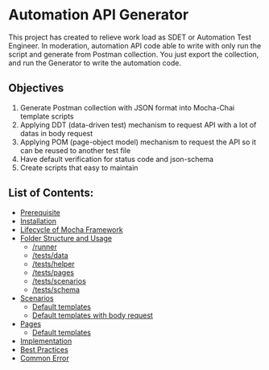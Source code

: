 
# Automation API Generator

This project has created to relieve work load as SDET or Automation Test Engineer. In moderation, automation API code able to write with only run the script and generate from Postman collection. You just export the collection, and run the Generator to write the automation code.

## Objectives

1. Generate Postman collection with JSON format into Mocha-Chai template scripts
2. Applying DDT (data-driven test) mechanism to request API with a lot of datas in body request
3. Applying POM (page-object model) mechanism to request the API so it can be reused to another test file
4. Have default verification for status code and json-schema
5. Create scripts that easy to maintain

## List of Contents:
- [Prerequisite](docs/prerequisite.md)
- [Installation](docs/installation.md)
- [Lifecycle of Mocha Framework](docs/lifecycle.md)
- [Folder Structure and Usage](docs/folder.md)
  - [/runner](docs/folder.md#runner)
  - [/tests/data](docs/folder.md#testsdata)
  - [/tests/helper](docs/folder.md#testshelper)
  - [/tests/pages](docs/folder.md#testspages)
  - [/tests/scenarios](docs/folder.md#scenarios.md)
  - [/tests/schema](docs/folder.md#testsschema)
- [Scenarios](docs/scenarios.md)
  - [Default templates](docs/scenarios.md#default-templates)
  - [Default templates with body request](docs/scenarios.md#default-templates-with-body-request)
- [Pages](docs/pages.md)
  - [Default templates](docs/pages.md#default-templates)
- [Implementation](docs/implementation.md)
- [Best Practices](docs/practice.md)
- [Common Error](docs/error.md)